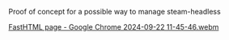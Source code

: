 Proof of concept for a possible way to manage steam-headless

[FastHTML page - Google Chrome 2024-09-22 11-45-46.webm](https://github.com/user-attachments/assets/e475bc1f-ebf0-4280-95e5-d9f8931b5650)
